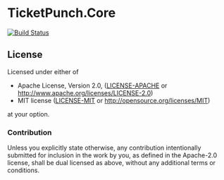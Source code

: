 # TicketPunch.Core
[![Build Status](https://dev.azure.com/pagemcarson/pagemcarson/_apis/build/status/TicketPunch.Core?branchName=master)](https://dev.azure.com/pagemcarson/pagemcarson/_build/latest?definitionId=1&branchName=master)

## License

Licensed under either of

 * Apache License, Version 2.0, ([LICENSE-APACHE](LICENSE-APACHE) or http://www.apache.org/licenses/LICENSE-2.0)
 * MIT license ([LICENSE-MIT](LICENSE-MIT) or http://opensource.org/licenses/MIT)

at your option.

### Contribution

Unless you explicitly state otherwise, any contribution intentionally submitted
for inclusion in the work by you, as defined in the Apache-2.0 license, shall be dual licensed as above, without any
additional terms or conditions.
